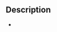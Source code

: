 ## Description

- 

<!-- PUI PR 템플릿
# [컴포넌트명](최초지라URL or Figma URL or Notion URL)
### [2023.08.02](https://rxc.atlassian.net/browse/FE-지라번호)
#### Added
  * 새로운 기능
#### Changed
  * 기존 기능의 변경사항
#### Deprecated
  * 곧 지워질 기능
#### Removed
  * 지금 지워진 기능
#### Fixed
  * 버그 픽스
#### Security
  * 취약점이 있는 경우
#### Etc
  * 문서수정(Readme.md, storybook) 및 오타 수정등의 리펙토링
-->